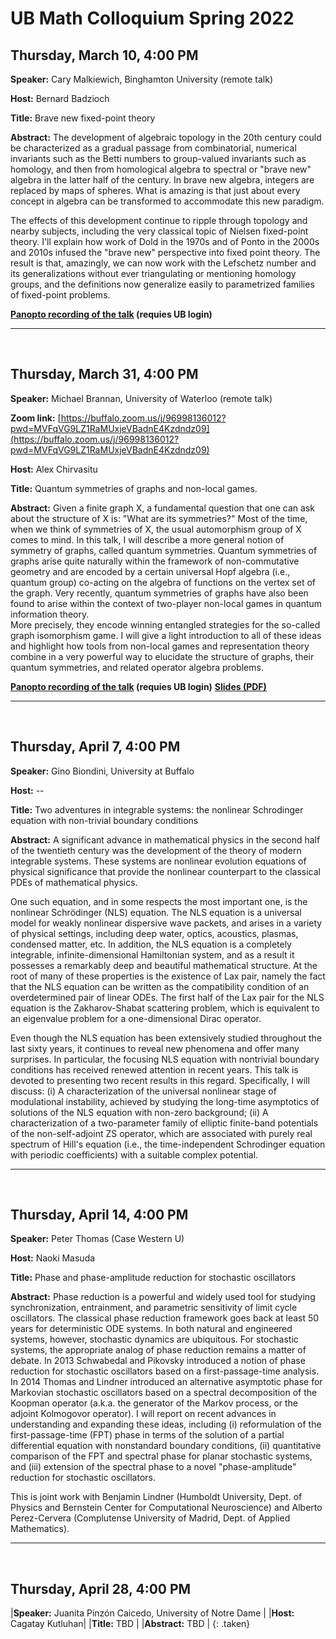 # UB Math Colloquium Spring 2022



## Thursday, March 10, 4:00 PM

**Speaker:** Cary Malkiewich, Binghamton University (remote talk)

**Host:** Bernard Badzioch

**Title:** Brave new fixed-point theory 

**Abstract:** The development of algebraic topology in the 20th century could be characterized as a gradual passage from combinatorial, numerical invariants such as the Betti numbers to group-valued invariants such as homology, and then from homological algebra to spectral or "brave new" algebra in the latter half of the century. In brave new algebra, integers are replaced by maps of spheres. What is amazing is that just about every concept in algebra can be transformed to accommodate this new paradigm.

The effects of this development continue to ripple through topology and nearby subjects, including the very classical topic of Nielsen fixed-point theory. I'll explain how work of Dold in the 1970s and of Ponto in the 2000s and 2010s infused the "brave new" perspective into fixed point theory. The result is that, amazingly, we can now work with the Lefschetz number and its generalizations without ever triangulating or mentioning homology groups, and the definitions now generalize easily to parametrized families of fixed-point problems.

**[Panopto recording of the talk](https://ub.hosted.panopto.com/Panopto/Pages/Viewer.aspx?id=a8573f79-da05-4b2c-9f7f-ae540170c18a) (requies UB login)**

-----

&nbsp;
&nbsp;

## Thursday, March 31, 4:00 PM

**Speaker:** Michael Brannan, University of Waterloo (remote talk) 

**Zoom link:** [https://buffalo.zoom.us/j/96998136012?pwd=MVFqVG9LZ1RaMUxjeVBadnE4Kzdndz09](https://buffalo.zoom.us/j/96998136012?pwd=MVFqVG9LZ1RaMUxjeVBadnE4Kzdndz09)

**Host:** Alex Chirvasitu

**Title:**  Quantum symmetries of graphs and non-local games.

**Abstract:** Given a finite graph X, a fundamental question that one can ask about the structure of X is: "What are its symmetries?" 
Most of the time, when we think of symmetries of X, the usual automorphism group of X comes to mind.  In this talk, 
I will describe a more general notion of symmetry of graphs, called quantum symmetries.  Quantum symmetries of graphs 
arise quite naturally within the framework of non-commutative geometry and are encoded by a certain universal Hopf algebra 
(i.e., quantum group) co-acting on the algebra of functions on the vertex set of the graph.  Very recently, quantum symmetries 
of graphs have also been found to arise within the context of two-player non-local games in quantum information theory.  
More precisely, they encode winning entangled strategies for the so-called graph isomorphism game.  I will give a light introduction to 
all of these ideas and highlight how tools from non-local games and representation theory combine in a very powerful way to elucidate 
the structure of graphs, their quantum symmetries, and related operator algebra problems.


**[Panopto recording of the talk](https://ub.hosted.panopto.com/Panopto/Pages/Viewer.aspx?id=df715de0-261b-4712-8798-ae69016224f0) (requies UB login)**
**[Slides (PDF)](colloquium_files/2022_03_31_michael_brannan.pdf)** 

-----

&nbsp;
&nbsp;

## Thursday, April 7, 4:00 PM

**Speaker:** Gino Biondini, University at Buffalo

**Host:** --

**Title:** Two adventures in integrable systems: the nonlinear Schrodinger equation with non-trivial 
boundary conditions 

**Abstract:** A significant advance in mathematical physics in the second half of the twentieth century was the development of the theory of modern integrable systems.  These systems are nonlinear evolution equations of physical significance that provide the nonlinear counterpart to the classical PDEs of mathematical physics.

One such equation, and in some respects the most important one, is the nonlinear Schrödinger (NLS) equation.  The NLS equation is a universal model for weakly nonlinear dispersive wave packets, and arises in a variety of physical settings, including deep water, optics, acoustics, plasmas, condensed matter, etc.  In addition, the NLS equation is a completely integrable, infinite-dimensional Hamiltonian system, and as a result it possesses a remarkably deep and beautiful mathematical structure.  At the root of many of these properties is the existence of Lax pair, namely the fact that the NLS equation can be written as the compatibility condition of an overdetermined pair of linear ODEs.  The first half of the Lax pair for the NLS equation is the Zakharov-Shabat scattering problem, which is equivalent to an eigenvalue problem for a one-dimensional Dirac operator.

Even though the NLS equation has been extensively studied throughout the last sixty years, it continues to reveal new phenomena and offer many surprises.  In particular, the focusing NLS equation with nontrivial boundary conditions has received renewed attention in recent years.  This talk is devoted to presenting two recent results in this regard.  Specifically, I will discuss: (i) A characterization of the universal nonlinear stage of modulational instability, achieved by studying the long-time asymptotics of solutions of the NLS equation with non-zero background; (ii) A characterization of a two-parameter family of elliptic finite-band potentials of the non-self-adjoint ZS operator, which are associated with purely real spectrum of Hill's equation (i.e., the time-independent Schrodinger equation with periodic coefficients) with a suitable complex potential.

-----

&nbsp;
&nbsp;

## Thursday, April 14, 4:00 PM

**Speaker:** Peter Thomas (Case Western U) 

**Host:** Naoki Masuda

**Title:** Phase and phase-amplitude reduction for stochastic oscillators

**Abstract:** Phase reduction is a powerful and widely used tool for studying synchronization,
entrainment, and parametric sensitivity of limit cycle oscillators. The
classical phase reduction framework goes back at least 50 years for
deterministic ODE systems. In both natural and engineered systems, however,
stochastic dynamics are ubiquitous.  For stochastic systems, the appropriate
analog of phase reduction remains a matter of debate. In 2013 Schwabedal and
Pikovsky introduced a notion of phase reduction for stochastic oscillators based
on a first-passage-time analysis. In 2014 Thomas and Lindner introduced an alternative
asymptotic phase for Markovian stochastic oscillators based on a spectral
decomposition of the Koopman operator (a.k.a. the generator of the Markov process,
or the adjoint Kolmogovor operator). I will report on recent advances in
understanding and expanding these ideas, including (i) reformulation of the
first-passage-time (FPT) phase in terms of the solution of a partial
differential equation with nonstandard boundary conditions, (ii) quantitative
comparison of the FPT and spectral phase for planar stochastic systems, and
(iii) extension of the spectral phase to a novel "phase-amplitude" reduction for
stochastic oscillators.

This is joint work with Benjamin Lindner (Humboldt University, Dept. of Physics
and Bernstein Center for Computational Neuroscience) and Alberto Perez-Cervera
(Complutense University of Madrid, Dept. of Applied Mathematics).




-----

&nbsp;
&nbsp;

## Thursday, April 28, 4:00 PM

|**Speaker:**  Juanita Pinzón Caicedo, University of Notre Dame |
|**Host:** Cagatay Kutluhan|
|**Title:** TBD |
|**Abstract:** TBD |
{: .taken}
